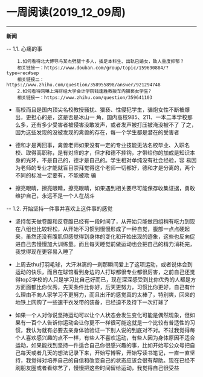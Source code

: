 # 一周阅读(2019_12_09周)

---

**新闻**

-- 1.1. 心痛的事
~~~
    1.如何看待北大博导冯某杰劈腿十多人，插足本科生、出轨已婚女，致人重度抑郁？ 
    相关链接一：https://www.douban.com/group/topic/159690884/?type=rec#sep   
    相关链接二：https://www.zhihu.com/question/358955898/answer/921294748      
    2.如何看待网曝上海财经大学会计学院钱逢胜教授车内猥亵女学生?  
    相关链接一：https://www.zhihu.com/question/359641103
~~~

- 高校而且是国内顶尖名校教授骚扰、猥亵、性侵犯学生，骗炮女性不断被爆出，更担心的是，这是否是冰山一  角，国内高校985、211、一本二本学校那么多，还有多少受害者被侵害没敢发声，或者发声被打压被淹没被不了
了之，因为这些发现的没被发现的禽兽的存在，每一个学生都是潜在的受害者

- 德和才是两回事，禽兽老师如果没有一定的专业技能无法名校毕业、入职名校、取得高职称，是有对应的才，但才和德不挂钩，才带给你的加成是知识本身的光环，不是自己的，德才是自己的。学生相对单纯没有社会经验，容
易因为老师的专业才能就盲目崇拜觉得这个老师一切都好，德和才是分离的，两个不同的标准一定要有，不能被欺
骗

- 擦亮眼睛，擦亮眼睛，擦亮眼睛，如果遇到相关要尽可能保存收集证据，勇敢维护自己，永远不是一个人在战斗

-- 1.2. 开始坚持一件事并喜欢上这件事的感觉

- 坚持每天做卷腹和反卷腹已经有一段时间了，从开始只能做四组稍有吃力到现在八组也比较轻松，从开始不习惯到慢慢形成了一种自觉，腹部一点点硬起来，虽然还没有腹肌但感觉得到身体的变化和开始出现的迹象，这些也反向促进自己去慢慢加大训练量。而且每天睡觉前做运动也会把自己的精力消耗完，我觉得现在更容易入睡了

- 上周去thu打羽毛球，大汗淋漓的一刹那瞬间爱上了这项运动，或者说体会到运动的快乐，而且在球馆看到身边的人打球都很专业都很厉害，之前自己还觉得top2学校的人只是学习比自己好而已，现在深深感受到比你优秀的人都是方方面面都比你优秀，先天条件比你好，后天更努力，习惯比你更好，自己有什么理由不向人家学习不更努力，而且出汗的感觉真的太棒了，特别爽，回来的地铁上网购了一些速干衣发带的装备，已经迫不及待下一次打球了

- 如果一个人对你说坚持运动可以让个人状态会发生变化可能是偶然现象，但如果有一百个人告诉你运动会让你更不一样很可能这就是一个比较有普适性的习惯，我认为就有必要去亲身体验验证一下别人说的到底对不对。不过我觉得每个人喜欢感兴趣的点不一样，有些人不喜欢运动，有些人因为身体原因不适合运动，如果能找到坚持一件适合自己你很感兴趣的事，比如开始写公众号把自己每天或者几天的想法记录下来，开始写博客，开始写读书笔记，一直一直坚持，我觉得对培养自己的自信和改变自己的状态应该会很有帮助。现在已经不刷朋友圈或者看综艺了，慢慢把这些时间留给运动，我觉得自己很受益
